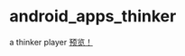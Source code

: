 android_apps_thinker
====================
a thinker player
[预览！](Screenshot_2015-03-16-19-05-45.png?raw=true)
